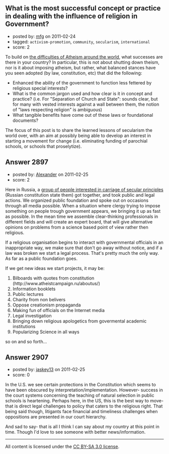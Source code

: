 ## What is the most successful concept or practice in dealing with the influence of religion in Government?

- posted by: [mfg](https://stackexchange.com/users/-1/135-mfg) on 2011-02-24
- tagged: `activism-promotion`, `community`, `secularism`, `international`
- score: 2

To build on [the difficulties of Atheism around the world][1], what successes are there in your country? In particular, this is not about shutting down theism, nor is it about imposing atheism, but rather, what balanced stances have you seen adopted (by law, constitution, etc) that did the following:

 - Enhanced the ability of the government to function less fettered by religious special interests?
 - What is the common jargon used and how clear is it in concept and practice? (i.e. For "Separation of Church and State": sounds clear, but for many with vested interests against a wall between them, the notion of "laws respecting religion" is ambiguous)
 - What tangible benefits have come out of these laws or foundational documents?

The focus of this post is to share the learned lessons of secularism the world over, with an aim at possibly being able to develop an interest in starting a movement for change (i.e. eliminating funding of parochial schools, or schools that proselytize).

  [1]: http://atheism.stackexchange.com/q/706/135


## Answer 2897

- posted by: [Alexander](https://stackexchange.com/users/-1/747-alexander) on 2011-02-25
- score: 2

<p>Here in Russia, a <a href="http://zdravomyslie.ru/" rel="nofollow">group of people interested in carriage of secular principles</a> (Russian constitution state them) got together, and took public and legal actions. We organized public foundation and spoke out on occasions through all media possible. When a situation where clergy trying to impose something on people trough government appears, we bringing it up as fast as possible. In the mean time we assemble clear-thinking professionals in different fields and will create an expert board, that will give alternative opinions on problems from a science based point of view rather then religious.</p>

<p>If a religious organisation begins to interact with governmental officials in an inappropriate way, we make sure that don't go away without notice, and if a law was broken we start a legal process. That's pretty much the only way. As far as a public foundation goes.</p>

<p>If we get new ideas we start projects, it may be:</p>

<ol>
<li>Bilboards with quotes from
constitution (http://www.atheistcampaign.ru/aboutus/)</li>
<li>Information booklets</li>
<li>Public lectures</li>
<li>Charity from non belivers</li>
<li>Oppose creationism propaganda</li>
<li>Making fun of officials on the
Internet media</li>
<li>Legal investigation</li>
<li>Bringing down religious apologetics
from govermental academic
institutions</li>
<li>Popularizing Science in all ways</li>
</ol>

<p>so on and so forth...</p>



## Answer 2907

- posted by: [jaskey13](https://stackexchange.com/users/-1/1107-jaskey13) on 2011-02-25
- score: 0

<p>In the U.S. we see certain protections in the Constitution which seems to have been obscured by interpretation/implementation. However- success in the court systems concerning the teaching of natural selection in public schools is heartening. Perhaps here, in the US, this is the best way to move- that is direct legal challenges to policy that caters to the religious right. That being said though, litigants face financial and timeliness challenges when oppositions are presented in our court hierarchy. </p>

<p>And sad to say- that is all I think I can say about my country at this point in time.
Though I'd love to see someone with better news/information.</p>




---

All content is licensed under the [CC BY-SA 3.0 license](https://creativecommons.org/licenses/by-sa/3.0/).

